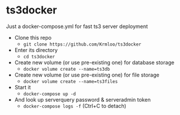 # ts3docker
Just a docker-compose.yml for fast ts3 server deployment

- Clone this repo
  - `git clone https://github.com/Krmloo/ts3docker`
- Enter its directory
  - `cd ts3docker`
- Create new volume (or use pre-existing one) for database storage
  - `docker volume create --name=ts3db`
- Create new volume (or use pre-existing one) for file storage
  - `docker volume create --name=ts3files`
- Start it
  - `docker-compose up -d`
- And look up serverquery password & serveradmin token
  - `docker-compose logs -f` (Ctrl+C to detach)
